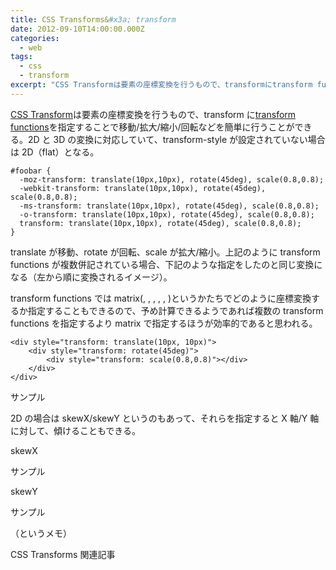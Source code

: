 ```yaml
---
title: CSS Transforms&#x3a; transform
date: 2012-09-10T14:00:00.000Z
categories:
  - web
tags:
  - css
  - transform
excerpt: "CSS Transformは要素の座標変換を行うもので、transformにtransform functionsを指定することで移動/拡大/縮小/回転などを簡単に行うことができる。2Dと3Dの変換に対応していて、transform-styleが設定されていない場合は2D（flat）となる。"
---
```


[CSS Transform](http://www.w3.org/TR/css3-transforms/)は要素の座標変換を行うもので、transform に[transform functions](http://www.w3.org/TR/css3-transforms/#transform-functions)を指定することで移動/拡大/縮小/回転などを簡単に行うことができる。2D と 3D の変換に対応していて、transform-style が設定されていない場合は 2D（flat）となる。

```
#foobar {
  -moz-transform: translate(10px,10px), rotate(45deg), scale(0.8,0.8);
  -webkit-transform: translate(10px,10px), rotate(45deg), scale(0.8,0.8);
  -ms-transform: translate(10px,10px), rotate(45deg), scale(0.8,0.8);
  -o-transform: translate(10px,10px), rotate(45deg), scale(0.8,0.8);
  transform: translate(10px,10px), rotate(45deg), scale(0.8,0.8);
}

```

translate が移動、rotate が回転、scale が拡大/縮小。上記のように transform functions が複数併記されている場合、下記のような指定をしたのと同じ変換になる（左から順に変換されるイメージ）。

transform functions では matrix(, , , , , )というかたちでどのように座標変換するか指定することもできるので、予め計算できるようであれば複数の transform functions を指定するより matrix で指定するほうが効率的であると思われる。

```
<div style="transform: translate(10px, 10px)">
    <div style="transform: rotate(45deg)">
        <div style="transform: scale(0.8,0.8)"></div>
    </div>
</div>

```

サンプル

2D の場合は skewX/skewY というのもあって、それらを指定すると X 軸/Y 軸に対して、傾けることもできる。

skewX

サンプル

skewY

サンプル

（というメモ）

CSS Transforms 関連記事
